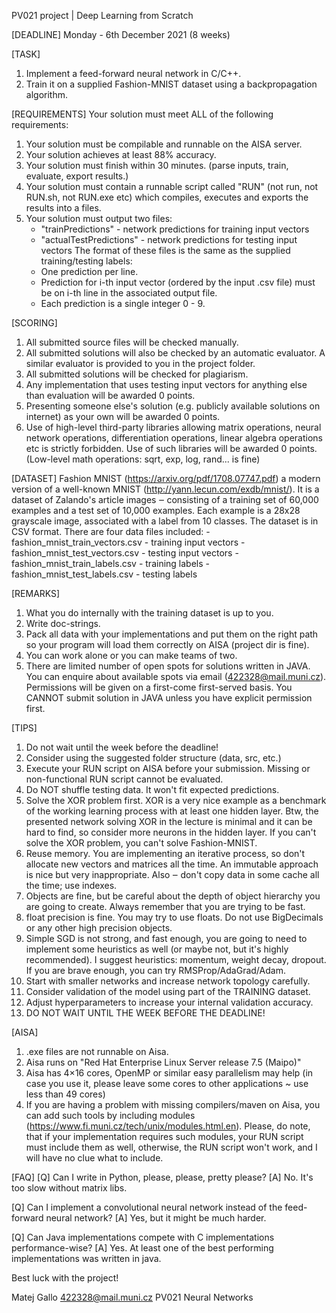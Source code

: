 PV021 project | Deep Learning from Scratch

[DEADLINE]
Monday - 6th December 2021 (8 weeks)

[TASK]
1. Implement a feed-forward neural network in C/C++.
2. Train it on a supplied Fashion-MNIST dataset using a backpropagation
   algorithm.

[REQUIREMENTS]
Your solution must meet ALL of the following requirements:
1. Your solution must be compilable and runnable on the AISA server.
2. Your solution achieves at least 88% accuracy.
3. Your solution must finish within 30 minutes. 
   (parse inputs, train, evaluate, export results.)
3. Your solution must contain a runnable script called "RUN" (not run, not 
   RUN.sh, not RUN.exe etc) which compiles, executes and exports the results
   into a files.
4. Your solution must output two files:
    - "trainPredictions" - network predictions for training input vectors 
    - "actualTestPredictions" - network predictions for testing input vectors
   The format of these files is the same as the supplied training/testing
   labels: 
    - One prediction per line.
    - Prediction for i-th input vector (ordered by the input .csv file) must
      be on i-th line in the associated output file.
    - Each prediction is a single integer 0 - 9.

[SCORING]
1. All submitted source files will be checked manually.
2. All submitted solutions will also be checked by an automatic evaluator.
   A similar evaluator is provided to you in the project folder.
3. All submitted solutions will be checked for plagiarism.
4. Any implementation that uses testing input vectors for anything else than
   evaluation will be awarded 0 points.
5. Presenting someone else's solution (e.g. publicly available solutions on
   internet) as your own will be awarded 0 points. 
3. Use of high-level third-party libraries allowing matrix operations, neural
   network operations, differentiation operations, linear algebra operations 
   etc is strictly forbidden. Use of such libraries will be awarded 0 points.
   (Low-level math operations: sqrt, exp, log, rand... is fine)

[DATASET]
Fashion MNIST (https://arxiv.org/pdf/1708.07747.pdf) a modern version of a
well-known MNIST (http://yann.lecun.com/exdb/mnist/). It is a dataset of
Zalando's article images ‒ consisting of a training set of 60,000 examples
and a test set of 10,000 examples. Each example is a 28x28 grayscale image, 
associated with a label from 10 classes. The dataset is in CSV format. There 
are four data files included:
    - fashion_mnist_train_vectors.csv   - training input vectors
    - fashion_mnist_test_vectors.csv    - testing input vectors
    - fashion_mnist_train_labels.csv    - training labels
    - fashion_mnist_test_labels.csv     - testing labels

[REMARKS]
1. What you do internally with the training dataset is up to you.
2. Write doc-strings.
3. Pack all data with your implementations and put them on the right path so
   your program will load them correctly on AISA (project dir is fine). 
4. You can work alone or you can make teams of two. 
5. There are limited number of open spots for solutions written in JAVA. You
   can enquire about available spots via email (422328@mail.muni.cz).
   Permissions will be given on a first-come first-served basis. You CANNOT
   submit solution in JAVA unless you have explicit permission first.

[TIPS]
1. Do not wait until the week before the deadline!
2. Consider using the suggested folder structure (data, src, etc.)
3. Execute your RUN script on AISA before your submission. Missing or
   non-functional RUN script cannot be evaluated.
4. Do NOT shuffle testing data. It won't fit expected predictions.
5. Solve the XOR problem first. XOR is a very nice example as a benchmark of
   the working learning process with at least one hidden layer. Btw, the
   presented network solving XOR in the lecture is minimal and it can be hard
   to find, so consider more neurons in the hidden layer. If you can't solve
   the XOR problem, you can't solve Fashion-MNIST.
6. Reuse memory. You are implementing an iterative process, so don't allocate
   new vectors and matrices all the time. An immutable approach is nice but
   very inappropriate. Also ‒ don't copy data in some cache all the time;
   use indexes.
7. Objects are fine, but be careful about the depth of object hierarchy you
   are going to create. Always remember that you are trying to be fast.
8. float precision is fine. You may try to use floats. Do not use BigDecimals
   or any other high precision objects.
9. Simple SGD is not strong, and fast enough, you are going to need to
   implement some heuristics as well (or maybe not, but it's highly
   recommended). I suggest heuristics: momentum, weight decay, dropout. If 
   you are brave enough, you can try RMSProp/AdaGrad/Adam.
10. Start with smaller networks and increase network topology carefully.
11. Consider validation of the model using part of the TRAINING dataset.
12. Adjust hyperparameters to increase your internal validation accuracy.
13. DO NOT WAIT UNTIL THE WEEK BEFORE THE DEADLINE!

[AISA]
1. .exe files are not runnable on Aisa.
2. Aisa runs on "Red Hat Enterprise Linux Server release 7.5 (Maipo)"
3. Aisa has 4×16 cores, OpenMP or similar easy parallelism may help (in case 
   you use it, please leave some cores to other applications ~ use less
   than 49 cores)
4. If you are having a problem with missing compilers/maven on Aisa, you can
   add such tools by including modules 
   (https://www.fi.muni.cz/tech/unix/modules.html.en). Please, do note, that
   if your implementation requires such modules, your RUN script must include
   them as well, otherwise, the RUN script won't work, and I will have no clue
   what to include.

[FAQ]
[Q] Can I write in Python, please, please, pretty please?
[A] No. It's too slow without matrix libs.
 
[Q] Can I implement a convolutional neural network instead of the feed-forward
    neural network?
[A] Yes, but it might be much harder.
 
[Q] Can Java implementations compete with C implementations performance-wise?
[A]	Yes. At least one of the best performing implementations was written
    in java.

Best luck with the project!

Matej Gallo
422328@mail.muni.cz
PV021 Neural Networks


